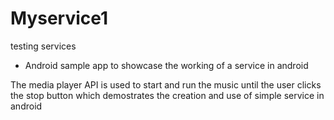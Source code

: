 # Myservice1
testing services
* Android sample app to showcase the working of a service in android

The media player API is used to start and run the music until the user clicks the stop button which demostrates the creation and use of simple service in android
